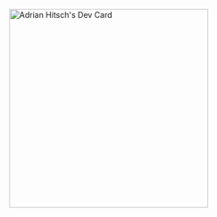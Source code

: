 <a href="https://app.daily.dev/adrianhitsch"><img src="https://api.daily.dev/devcards/v2/pH3b2gaMMSaToUZyaDGVl.png?type=default&r=kgp" width="356" alt="Adrian Hitsch's Dev Card"/></a>
